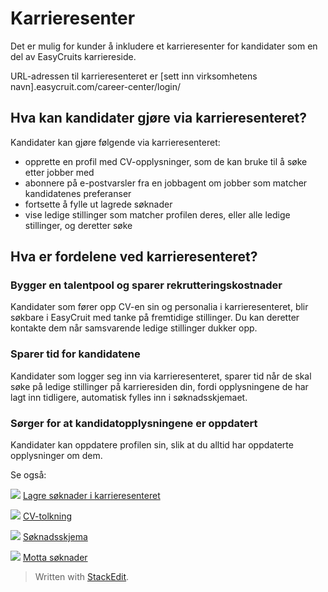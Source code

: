 # Karrieresenter

Det er mulig for kunder å inkludere et karrieresenter for kandidater som en del av EasyCruits karriereside.

URL-adressen til karrieresenteret er [sett inn virksomhetens navn].easycruit.com/career-center/login/

## Hva kan kandidater gjøre via karrieresenteret?

Kandidater kan gjøre følgende via karrieresenteret:

-   opprette en profil med CV-opplysninger, som de kan bruke til å søke etter jobber med
-   abonnere på e-postvarsler fra en jobbagent om jobber som matcher kandidatenes preferanser
-   fortsette å fylle ut lagrede søknader
-   vise ledige stillinger som matcher profilen deres, eller alle ledige stillinger, og deretter søke

## Hva er fordelene ved karrieresenteret?

### Bygger en talentpool og sparer rekrutteringskostnader

Kandidater som fører opp CV-en sin og personalia i karrieresenteret, blir søkbare i EasyCruit med tanke på fremtidige stillinger. Du kan deretter kontakte dem når samsvarende ledige stillinger dukker opp.

### Sparer tid for kandidatene

Kandidater som logger seg inn via karrieresenteret, sparer tid når de skal søke på ledige stillinger på karrieresiden din, fordi opplysningene de har lagt inn tidligere, automatisk fylles inn i søknadsskjemaet.

### Sørger for at kandidatopplysningene er oppdatert

Kandidater kan oppdatere profilen sin, slik at du alltid har oppdaterte opplysninger om dem.

Se også:

![](../Resources/Images/icon-document-link.png)  [Lagre søknader i karrieresenteret](save_applications_in_candidate_career_centre.htm)

![](../Resources/Images/icon-document-link.png)  [CV-tolkning](cv_parsing.htm)

![](../Resources/Images/icon-document-link.png)  [Søknadsskjema](application_form.htm)

![](../Resources/Images/icon-document-link.png)  [Motta søknader](receiving_applications.htm)


> Written with [StackEdit](https://stackedit.io/).
<!--stackedit_data:
eyJoaXN0b3J5IjpbLTQ4MjIzNTIwMl19
-->
